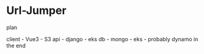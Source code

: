 # Url-Jumper
plan

client - Vue3   - S3
api    - django - eks
db     - mongo  - eks - probably  dynamo in the end